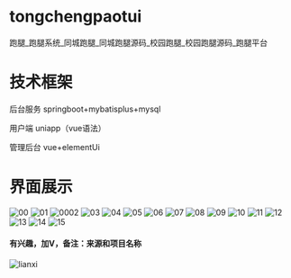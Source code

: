 # tongchengpaotui
跑腿_跑腿系统_同城跑腿_同城跑腿源码_校园跑腿_校园跑腿源码_跑腿平台

# 技术框架

后台服务 springboot+mybatisplus+mysql

用户端 uniapp（vue语法）

管理后台 vue+elementUi

# 界面展示
![00](https://github.com/user-attachments/assets/022796a9-5e43-4e1a-84ea-07c812a73e74)
![01](https://github.com/user-attachments/assets/e7d449f0-4f5c-44e7-9cc8-0dff00512087)
![0002](https://github.com/user-attachments/assets/11412ebf-bff9-43f2-be26-5c2893883c2c)
![03](https://github.com/user-attachments/assets/e3c9434d-ebb6-429f-8f62-0db3bae016a8)
![04](https://github.com/user-attachments/assets/f42b83c3-8279-4cda-a207-9087e969f529)
![05](https://github.com/user-attachments/assets/68326fd3-d2d3-4845-a8a5-6745f327b638)
![06](https://github.com/user-attachments/assets/315b1766-bbb0-4b37-acad-b64f9fab98bf)
![07](https://github.com/user-attachments/assets/cb0f6822-04ca-426d-8414-5b6606ecb23d)
![08](https://github.com/user-attachments/assets/a9f22a97-1269-4b01-b5b1-6c40c670659d)
![09](https://github.com/user-attachments/assets/de6cd8b6-1449-4ce1-b87f-ce6d7a9f266a)
![10](https://github.com/user-attachments/assets/09e9e496-cfec-4f1e-a534-09dd221a1466)
![11](https://github.com/user-attachments/assets/cb71640b-6391-4fad-a2f3-d4d3cc7c1f72)
![12](https://github.com/user-attachments/assets/b1dd7296-b024-4c5b-b5a5-5b5760209ed4)
![13](https://github.com/user-attachments/assets/868e53c3-16ce-4e95-b940-b5ddc8b0c544)
![14](https://github.com/user-attachments/assets/eec84558-3314-47b3-95f1-a9e47fc63eb8)
![15](https://github.com/user-attachments/assets/511d0dde-95b3-4857-a6d6-08b747fdd9ca)
#### 有兴趣，加V，备注：来源和项目名称
![lianxi](https://github.com/user-attachments/assets/e3f258e4-c37e-483e-bfa8-b0a28403bc1d)


















